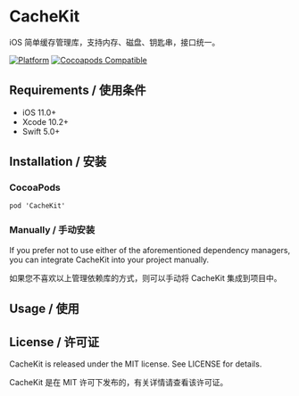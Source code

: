 # CacheKit

iOS 简单缓存管理库，支持内存、磁盘、钥匙串，接口统一。

[![Platform](https://img.shields.io/cocoapods/p/CacheKit.svg?style=flat)](https://github.com/ZuopanYao/CacheKit)
[![Cocoapods Compatible](https://img.shields.io/cocoapods/v/CacheKit.svg)](https://cocoapods.org/pods/CacheKit)


## Requirements / 使用条件

- iOS 11.0+ 
- Xcode 10.2+
- Swift 5.0+


## Installation / 安装

### CocoaPods

```
pod 'CacheKit'
```

### Manually / 手动安装

If you prefer not to use either of the aforementioned dependency managers, you can integrate CacheKit into your project manually.

如果您不喜欢以上管理依赖库的方式，则可以手动将 CacheKit 集成到项目中。


## Usage / 使用

## License / 许可证

CacheKit is released under the MIT license. See LICENSE for details.

CacheKit 是在 MIT 许可下发布的，有关详情请查看该许可证。